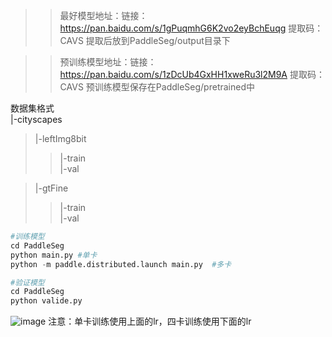 >> 最好模型地址：链接：https://pan.baidu.com/s/1gPuqmhG6K2vo2eyBchEuqg 提取码：CAVS 
>> 提取后放到PaddleSeg/output目录下

>> 预训练模型地址：链接：https://pan.baidu.com/s/1zDcUb4GxHH1xweRu3l2M9A 提取码：CAVS 
>> 预训练模型保存在PaddleSeg/pretrained中


数据集格式    
|-cityscapes    
>|-leftImg8bit     
>>|-train     
>>|-val  

>|-gtFine    
>>|-train    
>>|-val   
      
  ~~~Python
  #训练模型
  cd PaddleSeg
  python main.py #单卡
  python -m paddle.distributed.launch main.py  #多卡
  
  #验证模型
  cd PaddleSeg
  python valide.py
  ~~~

![image](https://user-images.githubusercontent.com/63546191/169228623-87f12422-54a4-449d-b42d-7e4d9baa22b0.png)
注意：单卡训练使用上面的lr，四卡训练使用下面的lr
